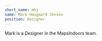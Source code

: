 ```yaml
---
short_name: mhj
name: Mark Hougaard Jensen
position: Designer
---
```

Mark is a Designer in the MapsIndoors team.
